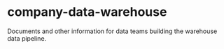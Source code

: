 # company-data-warehouse
Documents and other information for data teams building the warehouse data pipeline.
